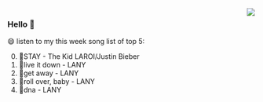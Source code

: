<img align="right"  src="https://github-readme-stats.vercel.app/api/top-langs/?username=kvnZero" />

### Hello 👋

😄 listen to my this week song list of top 5:

0. 🌈STAY - The Kid LAROI/Justin Bieber
1. 🌈live it down - LANY
2. 🌈get away - LANY
3. 🌈roll over, baby - LANY
4. 🌈dna - LANY


